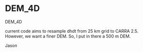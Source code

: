 # DEM_4D
DEM_4D

current code aims to resample dhdt from 25 km grid to CARRA 2.5. However, we want a finer DEM. So, I put in there a 500 m DEM.

Jason
